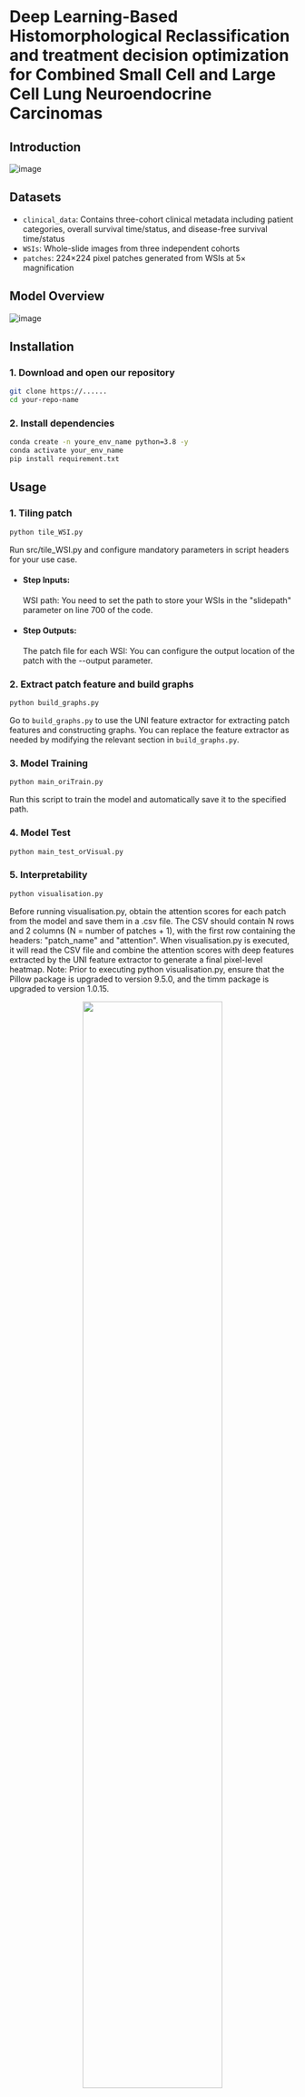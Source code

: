 # Deep Learning-Based Histomorphological Reclassification and treatment decision optimization for Combined Small Cell and Large Cell Lung Neuroendocrine Carcinomas

## Introduction
![image](https://github.com/Shengruyuyu/cSCLC-LCNEC/blob/main/images/Figure1B.png#pic_center)

## Datasets
- ​`clinical_data`: Contains three-cohort clinical metadata including patient categories, overall survival time/status, and disease-free survival time/status
- ​`WSIs`: Whole-slide images from three independent cohorts
- ​`patches`: 224×224 pixel patches generated from WSIs at 5× magnification

## Model Overview
![image](https://github.com/Shengruyuyu/cSCLC-LCNEC/blob/main/images/Figure1C.png#pic_center)

## Installation
### 1. Download and open our repository
```bash
git clone https://......
cd your-repo-name
```
### 2. Install dependencies
```bash
conda create -n youre_env_name python=3.8 -y
conda activate your_env_name
pip install requirement.txt
```
  
## Usage
### 1. ​Tiling patch
  ```bash
  python tile_WSI.py
  ```
  Run src/tile_WSI.py and configure mandatory parameters in script headers for your use case.
  - #### Step Inputs: 
    WSI path: You need to set the path to store your WSIs in the "slidepath" parameter on line 700 of the code.
  - #### Step Outputs:
    The patch file for each WSI: You can configure the output location of the patch with the --output parameter.
### 2. ​Extract patch feature and build graphs
  ```bash
  python build_graphs.py
  ```
  Go to `build_graphs.py` to use the UNI feature extractor for extracting patch features and constructing graphs. You can replace the feature extractor as needed by modifying the relevant section in `build_graphs.py`.
### 3. ​Model Training
  ```bash
  python main_oriTrain.py
  ```
  Run this script to train the model and automatically save it to the specified path.
### 4. ​Model Test
  ```bash
  python main_test_orVisual.py
  ```
### 5. ​Interpretability
  ```bash
  python visualisation.py
  ```
  Before running visualisation.py, obtain the attention scores for each patch from the model and save them in a .csv file. The CSV should contain N rows and 2 columns (N = number of patches + 1), with the first row containing the headers: "patch_name" and "attention". When visualisation.py is executed, it will read the CSV file and combine the attention scores with deep features extracted by the UNI feature extractor to generate a final pixel-level heatmap.
Note: Prior to executing python visualisation.py, ensure that the Pillow package is upgraded to version 9.5.0, and the timm package is upgraded to version 1.0.15.
  <div align="center">
    <img src="https://github.com/Shengruyuyu/cSCLC-LCNEC/blob/main/images/Figure2D.png" 
         width="70%" 
         style="transform-origin: center; display: block; margin: auto;">
  </div>

## Web-based platform
Click and access our free open platform at [http://lungnecrisk.com](http://lungnecrisk.com) to upload WSI and receive results.
